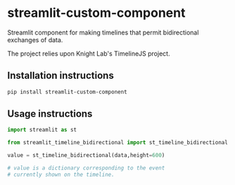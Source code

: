 # streamlit-custom-component

Streamlit component for making timelines that permit 
bidirectional exchanges of data. 

The project relies upon Knight Lab's TimelineJS project. 

## Installation instructions

```sh
pip install streamlit-custom-component
```

## Usage instructions

```python
import streamlit as st

from streamlit_timeline_bidirectional import st_timeline_bidirectional

value = st_timeline_bidirectional(data,height=600)

# value is a dictionary corresponding to the event 
# currently shown on the timeline. 

```